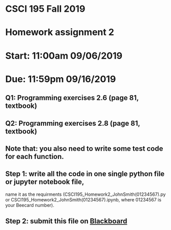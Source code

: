 # CSCI 195 Fall 2019
# Homework assignment 2
# Start: 11:00am 09/06/2019
# Due:   11:59pm 09/16/2019 


## Q1: Programming exercises 2.6 (page 81, textbook)
## Q2: Programming exercises 2.8 (page 81, textbook)
## Note that: you also need to write some test code for each function.

## Step 1: write all the code in one single **python file** or **jupyter notebook file**, 
   name it as the requirments (CSCI195_Homework2_JohnSmith(01234567).py or CSCI195_Homework2_JohnSmith(01234567).ipynb, where
   01234567 is your Beecard number).
## Step 2: submit this file on [Blackboard](https://blackboard.sau.edu)



